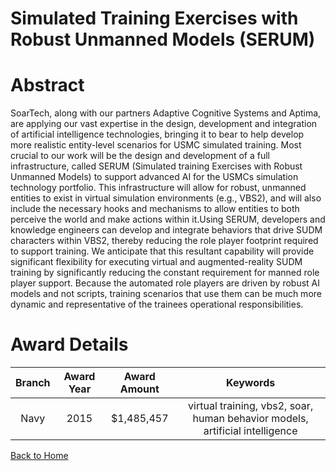 
Simulated Training Exercises with Robust Unmanned Models (SERUM)
================================================================

# Abstract


SoarTech, along with our partners Adaptive Cognitive Systems and Aptima, are applying our vast expertise in the design, development and integration of artificial intelligence technologies, bringing it to bear to help develop more realistic entity-level scenarios for USMC simulated training. Most crucial to our work will be the design and development of a full infrastructure, called SERUM (Simulated training Exercises with Robust Unmanned Models) to support advanced AI for the USMCs simulation technology portfolio. This infrastructure will allow for robust, unmanned entities to exist in virtual simulation environments (e.g., VBS2), and will also include the necessary hooks and mechanisms to allow entities to both perceive the world and make actions within it.Using SERUM, developers and knowledge engineers can develop and integrate behaviors that drive SUDM characters within VBS2, thereby reducing the role player footprint required to support training. We anticipate that this resultant capability will provide significant flexibility for executing virtual and augmented-reality SUDM training by significantly reducing the constant requirement for manned role player support. Because the automated role players are driven by robust AI models and not scripts, training scenarios that use them can be much more dynamic and representative of the trainees operational responsibilities.  

# Award Details

|Branch|Award Year|Award Amount|Keywords|
| :---: | :---: | :---: | :---: |
|Navy|2015|$1,485,457|virtual training, vbs2, soar, human behavior models, artificial intelligence|
  
  


[Back to Home](https://github.com/chrischow/dod_sbir_awards/DJ/#1903)